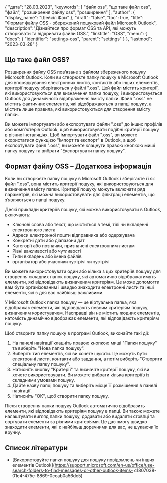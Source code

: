 {
"дата": "28.03.2023",
  "keywords": [
"файл oss",
"що таке файл oss",
"файл",
"розширення файлу oss",
"розширення"
],
  "author": {
"display_name": "Шейкіл Фаїз"
},
"draft": "false",
"toc": true,
"title": "Формат файлу OSS - збережений пошуковий файл Microsoft Outlook",
  "description":"Дізнайтеся про формат OSS та API, які можуть створювати та відкривати файли OSS.",
  "linktitle": "OSS",
  "menu": {
    "docs": {
      "identifier": "settings-oss",
      "parent": "settings"
}
},
"lastmod": "2023-03-28"
}

## Що таке файл OSS?

Розширення файлу OSS пов’язане з файлом збереженого пошуку Microsoft Outlook. Коли ви створюєте папку пошуку в Microsoft Outlook для впорядкування електронних листів, контактів або інших елементів, критерії пошуку зберігаються у файлі ".oss". Цей файл містить критерії, які використовуються для визначення папки пошуку, і використовується Outlook для динамічного відображення вмісту папки. Файл ".oss" не містить фактичних елементів, які відображаються в папці пошуку, а містить лише правила, які використовуються для створення вмісту папки.

Ви можете імпортувати або експортувати файли ".oss" до інших профілів або комп’ютерів Outlook, щоб використовувати подібні критерії пошуку в різних інсталяціях. Щоб імпортувати файл ".oss", ви можете скористатися функцією "Імпорт та експорт" в Outlook, а щоб експортувати файл ".oss", ви можете клацнути правою кнопкою миші папку пошуку та вибрати "Експортувати папку пошуку".

## Формат файлу OSS – Додаткова інформація

Коли ви створюєте папку пошуку в Microsoft Outlook і зберігаєте її як файл ".oss", вона містить критерії пошуку, які використовуються для визначення вмісту папки. Критерії пошуку можуть включати ряд параметрів, які можна використовувати для фільтрації елементів, що з’являються в папці пошуку.

Деякі приклади критеріїв пошуку, які можна використовувати в Outlook, включають:

- Ключові слова або текст, що міститься в темі, тілі чи вкладенні електронного листа
- Адреси електронної пошти відправника або одержувача
- Конкретні дати або діапазони дат
- Категорії або позначки, призначені електронним листам
- Рівні важливості або чутливості
- Типи вкладень або імена файлів
- організатор або учасники зустрічі чи зустрічі

Ви можете використовувати один або кілька з цих критеріїв пошуку для створення складних папок пошуку, які автоматично відображатимуть елементи, які відповідають визначеним критеріям. Це може допомогти вам бути організованим і швидко знаходити електронні листи та інші елементи, які є для вас найбільш важливими.

У Microsoft Outlook папка пошуку — це віртуальна папка, яка відображає елементи, які відповідають певним критеріям пошуку, визначеним користувачем. Насправді він не містить жодних елементів, натомість динамічно відображає елементи, які відповідають критеріям пошуку.

Щоб створити папку пошуку в програмі Outlook, виконайте такі дії:

1. На панелі навігації клацніть правою кнопкою миші "Папки пошуку" та виберіть "Нова папка пошуку".
2. Виберіть тип елементів, які ви хочете шукати. Це можуть бути електронні листи, контакти або завдання, а потім виберіть "Створити спеціальну папку пошуку".
3. Натисніть кнопку "Критерії" та визначте критерії пошуку, які ви хочете використовувати. Ви можете вибрати кілька критеріїв із складними умовами пошуку.
4. Дайте назву папці пошуку та виберіть місце її розміщення в панелі навігації.
5. Натисніть "OK", щоб створити папку пошуку.

Після створення папки пошуку Outlook автоматично відобразить елементи, які відповідають критеріям пошуку в папці. Ви також можете налаштувати вигляд папки пошуку, додавати або видаляти стовпці та сортувати елементи за різними критеріями. Це дає змогу швидко знаходити елементи, які є найбільш доречними для вас, не шукаючи їх вручну.

## Список літератури
* [Використовуйте папки пошуку для пошуку повідомлень чи інших елементів Outlook](https://support.microsoft.com/en-us/office/use-search-folders-to-find-messages-or-other-outlook-items- c1807038-01e4-475e-8869-0ccab0a56dc5)

